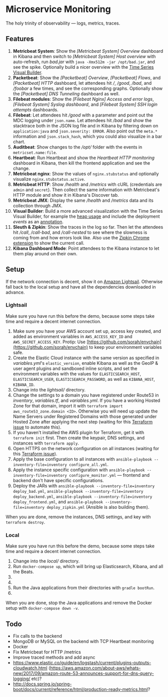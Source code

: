 # Microservice Monitoring

The holy trinity of observability — logs, metrics, traces.



## Features

1. **Metricbeat System**: Show the *[Metricbeat System] Overview* dashboard in Kibana and then switch to *[Metricbeat System] Host overview* with auto-refresh, run *bad.jar* with `java -Xmx512m -jar /opt/bad.jar`, and see the spike. Optionally build a nicer overview with the [Time Series Visual Builder](img/visualbuilder-cpu.png).
1. **Packetbeat**: Show the *[Packetbeat] Overview*, *[Packetbeat] Flows*, and *[Packetbeat] HTTP* dashboard, let attendees hit */*, */good*, */bad*, and */foobar* a few times, and see the corresponding graphs. Optionally show the *[Packetbeat] DNS Tunneling* dashboard as well.
1. **Filebeat modules**: Show the *[Filebeat Nginx] Access and error logs*, *[Filebeat System] Syslog dashboard*, and *[Filebeat System] SSH login attempts* dashboards.
1. **Filebeat**: Let attendees hit */good* with a parameter and point out the MDC logging under `json.name`. Let attendees hit */bad* and show the stacktrace both in the JSON log file and in Kibana by filtering down on `application:java` and `json.severity: ERROR`. Also point out the `meta.*` information and `json.stack_hash`, which you could also visualize in a bar chart.
1. **Auditbeat**: Show changes to the */opt/* folder with the events in `metricset.name:file`.
1. **Heartbeat**: Run Heartbeat and show the *Heartbeat HTTP monitoring* dashboard in Kibana, then kill the frontend application and see the change.
1. **Metricbeat nginx**: Show the values of `nginx.stubstatus` and optionally visualize `nginx.stubstatus.active`.
1. **Metricbeat HTTP**: Show */health* and */metrics* with cURL (credentials are `admin` and `secret`). Then collect the same information with Metricbeat's HTTP module and show it in Kibana's Discover tab.
1. **Metricbeat JMX**: Display the same */health* and */metrics* data and its collection through JMX.
1. **Visual Builder**: Build a more advanced visualization with the Time Series Visual Builder, for example the [heap usage](img/visualbuilder-heapusage.png) and include the deployment *events* as an [annotation](img/visualbuilder-annotation.png).
1. **Sleuth & Zipkin**: Show the traces in the log so far. Then let the attendees hit */call*, */call-bad*, and */call-nested* to see where the slowness is coming from and how errors look like.
  Also use the [Zipkin Chrome extension](https://github.com/openzipkin/zipkin-browser-extension) to show the current call.
1. **Kibana Dashboard Mode**: Point attendees to the Kibana instance to let them play around on their own.



## Setup

If the network connection is decent, show it on [Amazon Lightsail](https://amazonlightsail.com). Otherwise fall back to the local setup and have all the dependencies downloaded in advance.



### Lightsail

Make sure you have run this before the demo, because some steps take time and require a decent internet connection.

1. Make sure you have your AWS account set up, access key created, and added as environment variables in `AWS_ACCESS_KEY_ID` and `AWS_SECRET_ACCESS_KEY`. Protip: Use [https://github.com/sorah/envchain](https://github.com/sorah/envchain) to keep your environment variables safe.
1. Create the Elastic Cloud instance with the same version as specified in *variables.yml*'s `elastic_version`, enable Kibana as well as the GeoIP & user agent plugins and sandboxed inline scripts, and set the environment variables with the values for `ELASTICSEARCH_HOST`, `ELASTICSEARCH_USER`, `ELASTICSEARCH_PASSWORD`, as well as `KIBANA_HOST`, `KIBANA_ID`.
1. Change into the *lightsail/* directory.
1. Change the settings to a domain you have registered under Route53 in *inventory*, *variables.tf*, and *variables.yml*. If you have a working Hosted Zone for that domain, import it with `terraform import aws_route53_zone.domain <ID>`. Otherwise you will need up update the Name Servers under Registered Domains with those generated under Hosted Zone after applying the next step (waiting for this [Terraform issue](https://github.com/terraform-providers/terraform-provider-aws/issues/88) to automate this).
1. If you haven't installed the AWS plugin for Terraform, get it with `terraform init` first. Then create the keypair, DNS settings, and instances with `terraform apply`.
1. Open HTTPS on the network configuration on all instances (waiting for this [Terraform issue](https://github.com/terraform-providers/terraform-provider-aws/issues/700)).
1. Apply the base configuration to all instances with `ansible-playbook --inventory-file=inventory configure_all.yml`.
1. Apply the instance specific configuration with `ansible-playbook --inventory-file=inventory configure_monitor.yml` — frontend and backend don't have specific configurations.
1. Deploy the JARs with `ansible-playbook --inventory-file=inventory deploy_bad.yml`, `ansible-playbook --inventory-file=inventory deploy_backend.yml`, `ansible-playbook --inventory-file=inventory deploy_frontend.yml`, and `ansible-playbook --inventory-file=inventory deploy_zipkin.yml` (Ansible is also building them).

When you are done, remove the instances, DNS settings, and key with `terraform destroy`.



### Local

Make sure you have run this before the demo, because some steps take time and require a decent internet connection.

1. Change into the *local/* directory.
1. Run `docker-compose up`, which will bring up Elasticsearch, Kibana, and all the Beats.
1.
1.
1. Run the Java applications from their directories with `gradle bootRun`.
1.

When you are done, stop the Java applications and remove the Docker setup with `docker-compose down -v`.



## Todo

* Fix calls to the backend
* MongoDB or MySQL on the backend with TCP Heartbeat monitoring
* Docker
* Fix Metricbeat for HTTP /metrics
* Improve traced methods and add async
* https://www.elastic.co/guide/en/logstash/current/plugins-outputs-cloudwatch.html (https://aws.amazon.com/about-aws/whats-new/2017/09/amazon-route-53-announces-support-for-dns-query-logging/ etc)?
* http://docs.spring.io/spring-boot/docs/current/reference/html/production-ready-metrics.html?
